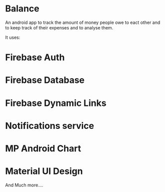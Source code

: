 # Balance

An android app to track the amount of money people owe to eact other and to keep track of their expenses and to analyse them.

It uses:
# Firebase Auth
# Firebase Database
# Firebase Dynamic Links
# Notifications service
# MP Android Chart
# Material UI Design
And Much more....

